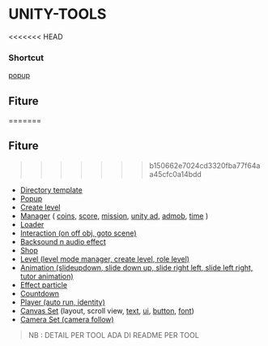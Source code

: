 # UNITY-TOOLS

<<<<<<< HEAD
### Shortcut
[popup](https://popup.com)

## Fiture  
=======
## Fiture 
>>>>>>> b150662e7024cd3320fba77f64aa45cfc0a14bdd

- [Directory template](https://github.com/hajir09/UNITY-TOOLS/tree/main/Assets/Teeres%20Plugin/Directory%20template%20teeres)
- [Popup]()
- [Create level]()
- [Manager]() ( [coins](), [score](), [mission](), [unity ad](), [admob](), [time]() )
- [Loader]()
- [Interaction (on off obj, goto scene)]()
- [Backsound n audio effect]()
- [Shop]()
- [Level (level mode manager, create level, role level)]()
- [Animation (slideupdown, slide down up, slide right left, slide left right, tutor animation)]()
- [Effect particle]()
- [Countdown]()
- [Player (auto run, identity)]()
- [Canvas Set]() (layout, scroll view, [text](), [ui](), [button](), [font]())
- [Camera Set (camera follow)]()

 
> NB : DETAIL PER TOOL ADA DI README PER TOOL  
